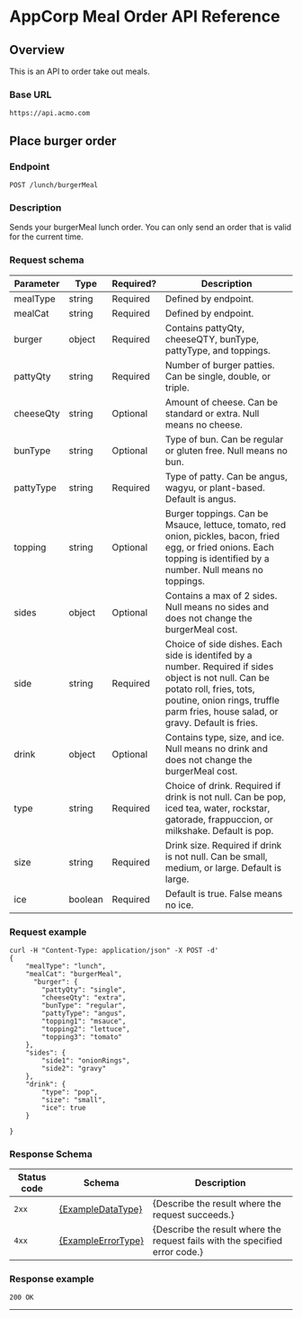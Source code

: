# AppCorp Meal Order API Reference

## Overview

This is an API to order take out meals.

### Base URL

```
https://api.acmo.com
```

## Place burger order

### Endpoint

```
POST /lunch/burgerMeal
```

### Description

Sends your burgerMeal lunch order. You can only send an order that is valid for the current time.  

### Request schema

| Parameter | Type | Required? | Description                             |
|-----------------|------|-----------|-----------------------------------------|
| mealType     | string | Required  | Defined by endpoint. |
| mealCat    | string | Required | Defined by endpoint. |
| burger    | object | Required | Contains pattyQty, cheeseQTY, bunType, pattyType, and toppings.|
| pattyQty   | string | Required | Number of burger patties. Can be single, double, or triple. |
| cheeseQty  | string | Optional | Amount of cheese. Can be standard or extra. Null means no cheese.|
| bunType   | string | Optional | Type of bun. Can be regular or gluten free. Null means no bun. |
| pattyType    | string | Required | Type of patty. Can be angus, wagyu, or plant-based. Default is angus. |
| topping  | string | Optional | Burger toppings. Can be Msauce, lettuce, tomato, red onion, pickles, bacon, fried egg, or fried onions. Each topping is identified by a number. Null means no toppings. |
| sides | object | Optional | Contains a max of 2 sides. Null means no sides and does not change the burgerMeal cost. |
| side    | string | Required | Choice of side dishes. Each side is identifed by a number. Required if sides object is not null. Can be potato roll, fries, tots, poutine, onion rings, truffle parm fries, house salad, or gravy. Default is fries. |
| drink    | object | Optional | Contains type, size, and ice. Null means no drink and does not change the burgerMeal cost. |
| type    | string | Required  | Choice of drink. Required if drink is not null. Can be pop, iced tea, water, rockstar, gatorade, frappuccion, or milkshake. Default is pop. |
| size    | string | Required | Drink size. Required if drink is not null. Can be small, medium, or large. Default is large. |
| ice    | boolean | Required | Default is true. False means no ice. |

### Request example

```
curl -H "Content-Type: application/json" -X POST -d'
{
	"mealType": "lunch",
	"mealCat": "burgerMeal",
	  "burger": {
		"pattyQty": "single",
		"cheeseQty": "extra",
		"bunType": "regular",
		"pattyType": "angus",
		"topping1": "msauce",
		"topping2": "lettuce",
		"topping3": "tomato"
	},
	"sides": {
		"side1": "onionRings",
		"side2": "gravy"
	},
	"drink": {
		"type": "pop",
		"size": "small",
		"ice": true
	}

}
```

### Response Schema
| Status code | Schema                                  | Description          |
|-------------|-----------------------------------------|----------------------|
| `2xx`       | [{ExampleDataType}](#data-model)        | {Describe the result where the request succeeds.} |
| `4xx`       | [{ExampleErrorType}](#exampleerrortype) | {Describe the result where the request fails with the specified error code.} |

### Response example

```
200 OK
```
---
